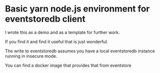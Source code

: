 # Basic yarn node.js environment for eventstoredb client

I wrote this as a demo and as a template for further work.

If you find it and find it useful that is just wonderful.

The write to eventstoredb assumes you have a local eventstoredb instance running in insecure mode.

You can find a docker image that provides that from eventstore

